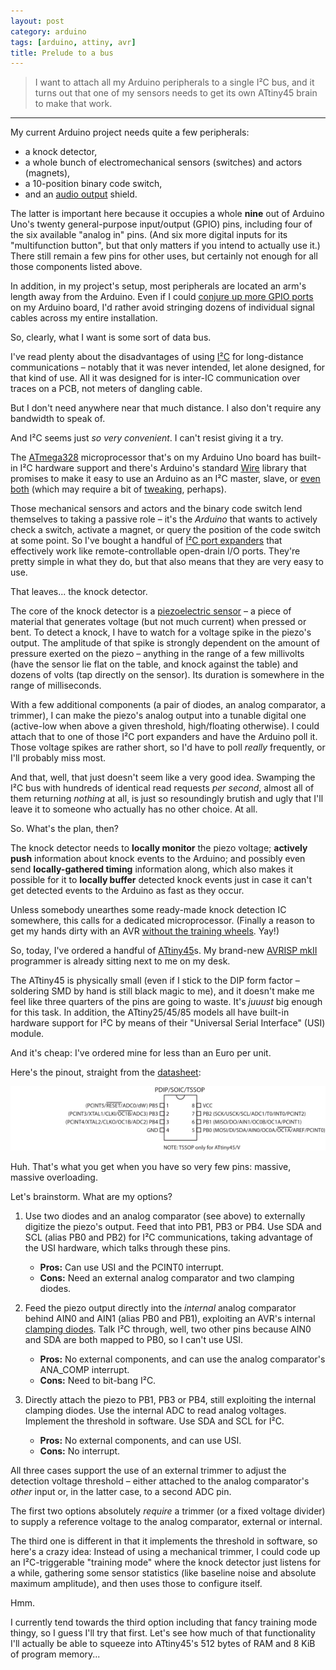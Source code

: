 ```yaml
---
layout: post
category: arduino
tags: [arduino, attiny, avr]
title: Prelude to a bus
---
```


> I want to attach all my Arduino peripherals to a single I&sup2;C bus,
> and it turns out that one of my sensors needs to get its own ATtiny45 brain to make that work.

******

My current Arduino project needs quite a few peripherals:

* a knock detector,
* a whole bunch of electromechanical sensors (switches) and actors (magnets),
* a 10-position binary code switch,
* and an [audio output](https://github.com/michael-buschbeck/arduino/tree/master/Music) shield.

The latter is important here because it occupies a whole **nine** out of Arduino Uno's twenty general-purpose input/output (GPIO) pins,
including four of the six available "analog in" pins.
(And six more digital inputs for its "multifunction button", but that only matters if you intend to actually use it.)
There still remain a few pins for other uses, but certainly not enough for all those components listed above.

In addition, in my project's setup, most peripherals are located an arm's length away from the Arduino.
Even if I could [conjure up more GPIO ports](http://playground.arduino.cc/Code/I2CPortExpander8574) on my Arduino board,
I'd rather avoid stringing dozens of individual signal cables across my entire installation.

So, clearly, what I want is some sort of data bus.

I've read plenty about the disadvantages of using [I&sup2;C](http://en.wikipedia.org/wiki/I2C) for long-distance communications &ndash;
notably that it was never intended, let alone designed, for that kind of use.
All it was designed for is inter-IC communication over traces on a PCB, not meters of dangling cable.

But I don't need anywhere near that much distance. I also don't require any bandwidth to speak of.

And I&sup2;C seems just *so very convenient*. I can't resist giving it a try.

The [ATmega328](http://www.atmel.com/devices/atmega328.aspx) microprocessor that's on my Arduino Uno board has built-in I&sup2;C hardware support
and there's Arduino's standard [Wire](http://arduino.cc/en/reference/Wire) library that promises to make it easy to use an Arduino as an I&sup2;C master, slave,
or [even both](http://forum.arduino.cc//index.php?topic=13579.msg101244#msg101244)
(which may require a bit of [tweaking](http://www.robotroom.com/Atmel-AVR-TWI-I2C-Multi-Master-Problem.html), perhaps).

Those mechanical sensors and actors and the binary code switch lend themselves to taking a passive role &ndash;
it's the *Arduino* that wants to actively check a switch, activate a magnet, or query the position of the code switch at some point.
So I've bought a handful of [I&sup2;C port expanders](http://www.nxp.com/pip/PCF8574P.html) that effectively work like remote-controllable open-drain I/O ports.
They're pretty simple in what they do, but that also means that they are very easy to use.

That leaves... the knock detector.

The core of the knock detector is a [piezoelectric sensor](http://en.wikipedia.org/wiki/Piezoelectric_sensor) &ndash;
a piece of material that generates voltage (but not much current) when pressed or bent.
To detect a knock, I have to watch for a voltage spike in the piezo's output.
The amplitude of that spike is strongly dependent on the amount of pressure exerted on the piezo &ndash;
anything in the range of a few millivolts (have the sensor lie flat on the table, and knock against the table) and dozens of volts (tap directly on the sensor).
Its duration is somewhere in the range of milliseconds.

With a few additional components (a pair of diodes, an analog comparator, a trimmer),
I can make the piezo's analog output into a tunable digital one (active-low when above a given threshold, high/floating otherwise).
I could attach that to one of those I&sup2;C port expanders and have the Arduino poll it.
Those voltage spikes are rather short, so I'd have to poll *really* frequently, or I'll probably miss most.

And that, well, that just doesn't seem like a very good idea.
Swamping the I&sup2;C bus with hundreds of identical read requests *per second*, almost all of them returning *nothing* at all,
is just so resoundingly brutish and ugly that I'll leave it to someone who actually has no other choice. At all.

So. What's the plan, then?

The knock detector needs to **locally monitor** the piezo voltage;
**actively push** information about knock events to the Arduino;
and possibly even send **locally-gathered timing** information along,
which also makes it possible for it to **locally buffer** detected knock events just in case it can't get detected events to the Arduino as fast as they occur.

Unless somebody unearthes some ready-made knock detection IC somewhere, this calls for a dedicated microprocessor.
(Finally a reason to get my hands dirty with an AVR [without the training wheels](http://forum.arduino.cc//index.php?topic=111309.msg837103#msg837103).
Yay!)

So, today, I've ordered a handful of [ATtiny45](http://www.atmel.com/devices/attiny45.aspx)s.
My brand-new [AVRISP mkII](http://www.atmel.com/tools/AVRISPMKII.aspx) programmer is already sitting next to me on my desk.

The ATtiny45 is physically small (even if I stick to the DIP form factor &ndash; soldering SMD by hand is still black magic to me),
and it doesn't make me feel like three quarters of the pins are going to waste. It's *juuust* big enough for this task.
In addition, the ATtiny25/45/85 models all have built-in hardware support for I&sup2;C by means of their "Universal Serial Interface" (USI) module.

And it's cheap: I've ordered mine for less than an Euro per unit.

Here's the pinout, straight from the [datasheet](http://www.atmel.com/Images/Atmel-2586-AVR-8-bit-Microcontroller-ATtiny25-ATtiny45-ATtiny85_Datasheet.pdf):

![ATtiny25/45/85 PDIP/SOIC/TSSOP pinout](/assets/2013-10-28-attiny45-as-i2c-master-prelude/attiny45-pinout.png)

Huh. That's what you get when you have so very few pins: massive, massive overloading.

Let's brainstorm. What are my options?

1. Use two diodes and an analog comparator (see above) to externally digitize the piezo's output. Feed that into PB1, PB3 or PB4.
   Use SDA and SCL (alias PB0 and PB2) for I&sup2;C communications, taking advantage of the USI hardware, which talks through these pins.
    * **Pros:** Can use USI and the PCINT0 interrupt.
    * **Cons:** Need an external analog comparator and two clamping diodes.

2. Feed the piezo output directly into the *internal* analog comparator behind AIN0 and AIN1 (alias PB0 and PB1), 
   exploiting an AVR's internal [clamping diodes](http://www.atmel.com/images/doc2508.pdf).
   Talk I&sup2;C through, well, two other pins because AIN0 and SDA are both mapped to PB0, so I can't use USI.
    * **Pros:** No external components, and can use the analog comparator's ANA\_COMP interrupt.
    * **Cons:** Need to bit-bang I&sup2;C.

3. Directly attach the piezo to PB1, PB3 or PB4, still exploiting the internal clamping diodes.
   Use the internal ADC to read analog voltages. Implement the threshold in software.
   Use SDA and SCL for I&sup2;C.
    * **Pros:** No external components, and can use USI.
    * **Cons:** No interrupt.

All three cases support the use of an external trimmer to adjust the detection voltage threshold &ndash;
either attached to the analog comparator's *other* input or, in the latter case, to a second ADC pin.

The first two options absolutely *require* a trimmer (or a fixed voltage divider) to supply a reference voltage to the analog comparator, external or internal.

The third one is different in that it implements the threshold in software, so here's a crazy idea:
Instead of using a mechanical trimmer, I could code up an I&sup2;C-triggerable "training mode" where the knock detector just listens for a while,
gathering some sensor statistics (like baseline noise and absolute maximum amplitude), and then uses those to configure itself.

Hmm.

I currently tend towards the third option including that fancy training mode thingy, so I guess I'll try that first.
Let's see how much of that functionality I'll actually be able to squeeze into ATtiny45's 512&nbsp;bytes of RAM and 8&nbsp;KiB of program memory...
